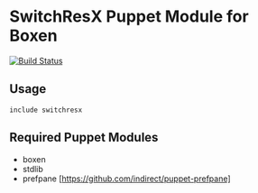 # SwitchResX Puppet Module for Boxen

[![Build Status](https://travis-ci.org/boxen/puppet-onepassword.png?branch=master)](https://travis-ci.org/Spantree/puppet-switchresx)

## Usage

```puppet
include switchresx
```

## Required Puppet Modules

* boxen
* stdlib
* prefpane [https://github.com/indirect/puppet-prefpane]